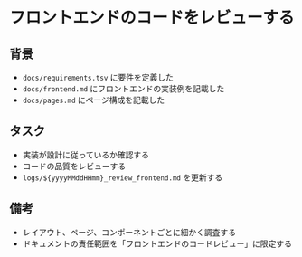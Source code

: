 # フロントエンドのコードをレビューする

## 背景

- `docs/requirements.tsv` に要件を定義した
- `docs/frontend.md` にフロントエンドの実装例を記載した
- `docs/pages.md` にページ構成を記載した

## タスク

- 実装が設計に従っているか確認する
- コードの品質をレビューする
- `logs/${yyyyMMddHHmm}_review_frontend.md` を更新する

## 備考

- レイアウト、ページ、コンポーネントごとに細かく調査する
- ドキュメントの責任範囲を「フロントエンドのコードレビュー」に限定する
